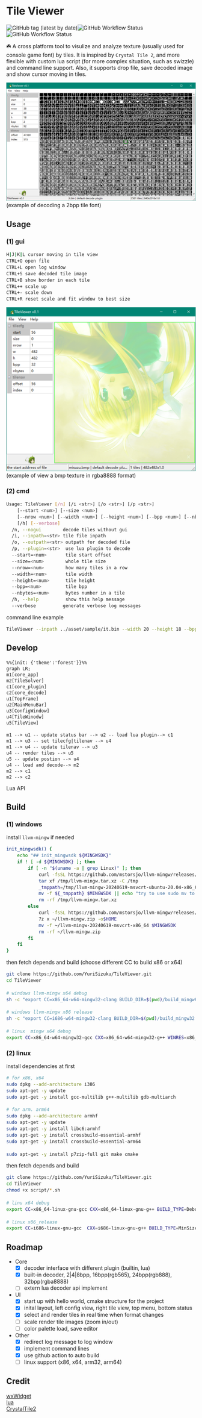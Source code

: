 # Tile Viewer

![GitHub tag (latest by date)](https://img.shields.io/github/v/tag/yurisizuku/TileViewer?color=green&label=TileViewer)![GitHub Workflow Status](https://img.shields.io/github/actions/workflow/status/YuriSizuku/TileViewer/build_win.yml?label=win(x86|x64)&style=flat-square) ![GitHub Workflow Status](https://img.shields.io/github/actions/workflow/status/YuriSizuku/TileViewer/build_linux.yml?label=linux(x86|x64|arm|arm64)&style=flat-square)

☘️ A cross platform tool to visulize and analyze texture (usually used for console game font) by tiles.  It is inspired by `Crystal Tile 2`, and more flexible with custom lua script (for more complex situation, such as swizzle) and command line support.  Also, it supports drop file, save decoded image and show cursor moving in tiles.  

![tile_test1](asset/picture/tile_test1.png)
(example of decoding a 2bpp tile font)

## Usage

### (1) gui

```sh
H|J|K|L cursor moving in tile view
CTRL+O open file
CTRL+L open log window
CTRL+S save decoded tile image
CTRL+B show border in each tile
CTRL++ scale up
CTRL+- scale down
CTRL+R reset scale and fit window to best size
```

![tile_test2](asset/picture/tile_test2.png)
(example of view a bmp texture in rgba8888 format)

### (2) cmd

```sh
Usage: TileViewer [/n] [/i <str>] [/o <str>] [/p <str>] 
    [--start <num>] [--size <num>] 
    [--nrow <num>] [--width <num>] [--height <num>] [--bpp <num>] [--nbytes <num>] 
    [/h] [--verbose]
  /n, --nogui        decode tiles without gui
  /i, --inpath=<str> tile file inpath
  /o, --outpath=<str> outpath for decoded file
  /p, --plugin=<str>  use lua plugin to decode
  --start=<num>       tile start offset
  --size=<num>        whole tile size
  --nrow=<num>        how many tiles in a row
  --width=<num>       tile width
  --height=<num>      tile height
  --bpp=<num>         tile bpp
  --nbytes=<num>      bytes number in a tile
  /h, --help          show this help message
  --verbose          generate verbose log messages
```

command line example

```sh
TileViewer --inpath ../asset/sample/it.bin --width 20 --height 18 --bpp 2 --nbytes 92 --outpath it.png
```

## Develop

``` mermaid
%%{init: {'theme':'forest'}}%%
graph LR;
m1[core_app]
m2[TileSolver]
c1[core_plugin]
c2[core_decode]
u1[TopFrame]
u2[MainMenuBar]
u3[ConfigWindow]
u4[TileWinodw]
u5[TileView]

m1 --> u1 -- update status bar --> u2 -- load lua plugin--> c1
m1 --> u3 -- set tilecfg|tilenav --> u4
m1 --> u4 -- update tilenav --> u3
u4 -- render tiles --> u5
u5 -- update postion --> u4
u4 -- load and decode--> m2
m2 --> c1
m2 --> c2

```

Lua API

## Build

### (1) windows

install `llvm-mingw` if needed

``` sh
init_mingwsdk() {
    echo "## init_mingwsdk ${MINGWSDK}"
    if ! [ -d ${MINGWSDK} ]; then
        if [ -n "$(uname -a | grep Linux)" ]; then
            curl -fsSL https://github.com/mstorsjo/llvm-mingw/releases/download/20240619/llvm-mingw-20240619-msvcrt-ubuntu-20.04-x86_64.tar.xz -o /tmp/llvm-mingw.tar.xz
            tar xf /tmp/llvm-mingw.tar.xz -C /tmp
            _tmppath=/tmp/llvm-mingw-20240619-msvcrt-ubuntu-20.04-x86_64 
            mv -f ${_tmppath} $MINGWSDK || echo "try to use sudo mv to $MINGWSDK" && sudo mv -f ${_tmppath} $MINGWSDK
            rm -rf /tmp/llvm-mingw.tar.xz
        else
            curl -fsSL https://github.com/mstorsjo/llvm-mingw/releases/download/20240619/llvm-mingw-20240619-msvcrt-x86_64.zip -o ~/llvm-mingw.zip
            7z x ~/llvm-mingw.zip -o$HOME
            mv -f ~/llvm-mingw-20240619-msvcrt-x86_64 $MINGWSDK
            rm -rf ~/llvm-mingw.zip
        fi
    fi
}
```

then fetch depends and build (choose different CC to build x86 or x64)

``` sh
git clone https://github.com/YuriSizuku/TileViewer.git
cd TileViewer

# windows llvm-mingw x64 debug
sh -c "export CC=x86_64-w64-mingw32-clang BUILD_DIR=$(pwd)/build_mingw64 BUILD_TYPE=Debug && script/build_mingw.sh"

# windows llvm-mingw x86 release
sh -c "export CC=i686-w64-mingw32-clang BUILD_DIR=$(pwd)/build_mingw32 BUILD_TYPE=MinSizeRel && script/build_mingw.sh"

# linux  mingw x64 debug
export CC=x86_64-w64-mingw32-gcc CXX=x86_64-w64-mingw32-g++ WINRES=x86_64-w64-mingw32-winres && bash script/build_mingw.sh
```

### (2) linux

install dependencies at first

``` sh
# for x86, x64
sudo dpkg --add-architecture i386
sudo apt-get -y update
sudo apt-get -y install gcc-multilib g++-multilib gdb-multiarch

# for arm. arm64
sudo dpkg --add-architecture armhf
sudo apt-get -y update
sudo apt-get -y install libc6:armhf
sudo apt-get -y install crossbuild-essential-armhf
sudo apt-get -y install crossbuild-essential-arm64

sudo apt-get -y install p7zip-full git make cmake
```

then fetch depends and build

``` sh
git clone https://github.com/YuriSizuku/TileViewer.git
cd TileViewer
chmod +x script/*.sh

# linu x64 debug
export CC=x86_64-linux-gnu-gcc CXX=x86_64-linux-gnu-g++ BUILD_TYPE=Debug && ./script/build_linux.sh

# linux x86_release
export CC=i686-linux-gnu-gcc  CXX=i686-linux-gnu-g++ BUILD_TYPE=MinSizeRel && ./script/build_linux.sh
```

## Roadmap

- Core
  - [x] decoder interface with different plugin (builtin, lua)
  - [x] built-in decoder, 2|4|8bpp, 16bpp(rgb565), 24bpp(rgb888), 32bpp(rgba8888)
  - [ ] extern lua decoder api implement

- UI
  - [x] start up with hello world, cmake structure for the project  
  - [x] inital layout, left config view, right tile view, top menu, bottom status
  - [x] select and render tiles in real time when format changes
  - [ ] scale render tile images (zoom in/out)
  - [ ] color palette load, save editor  

- Other
  - [x] redirect log message to log window
  - [x] implement command lines  
  - [x] use github action to auto build  
  - [ ] linux support (x86, x64, arm32, arm64)

## Credit

[wxWidget](https://www.wxwidgets.org/)  
[lua](https://www.lua.org/)  
[CrystalTile2](https://www.gamebrew.org/wiki/CrystalTile2)  
